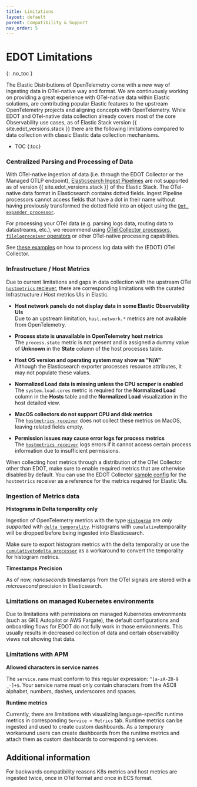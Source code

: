 ```yaml
---
title: Limitations
layout: default
parent: Compatibility & Support
nav_order: 5
---
```


# EDOT Limitations
{: .no_toc }

The Elastic Distributions of OpenTelemetry come with a new way of ingesting data in OTel-native way and format.
We are continuously working on providing a great experience with OTel-native data within Elastic solutions,
are contributing popular Elastic features to the upstream OpenTelemetry projects and aligning concepts with OpenTelemetry. 
While EDOT and OTel-native data collection already covers most of the core Observability use cases, as of Elastic Stack version {{ site.edot_versions.stack }} there are the following limitations compared to data collection with classic Elastic data collection mechanisms. 

- TOC
{:toc}

### Centralized Parsing and Processing of Data

With OTel-native ingestion of data (i.e. through the EDOT Collector or the Managed OTLP endpoint), [Elasticsearch Ingest Pipelines](https://www.elastic.co/guide/en/elasticsearch/reference/current/ingest.html) are not supported as of version {{ site.edot_versions.stack }} of the Elastic Stack. 
The OTel-native data format in Elasticsearch contains dotted fields. Ingest Pipeline processors cannot access fields that have a dot in their name without having previously transformed the dotted field into an object using the [`Dot expander processor`](https://www.elastic.co/guide/en/elasticsearch/reference/current/dot-expand-processor.html). 

For processing your OTel data (e.g. parsing logs data, routing data to datastreams, etc.), we recommend using [OTel Collector processors](https://opentelemetry.io/docs/collector/configuration/#processors), [`filelogreceiver` operators](https://github.com/open-telemetry/opentelemetry-collector-contrib/blob/main/pkg/stanza/docs/operators/README.md#what-operators-are-available) or other OTel-native processing capabilities.

See [these examples](../edot-collector/config/configure-logs-collection) on how to process log data with the (EDOT) OTel Collector.

### Infrastructure / Host Metrics

Due to current limitations and gaps in data collection with the upstream OTel  [`hostmetrics` reciever](https://github.com/open-telemetry/opentelemetry-collector-contrib/tree/main/receiver/hostmetricsreceiver), there are corresponding limitations with the curated Infrastructure / Host metrics UIs in Elastic.

- **Host network panels do not display data in some Elastic Observability UIs**  
  Due to an upstream limitation, `host.network.*` metrics are not available from OpenTelemetry.  

- **Process state is unavailable in OpenTelemetry host metrics**  
  The `process.state` metric is not present and is assigned a dummy value of **Unknown** in the **State** column of the host processes table.  

- **Host OS version and operating system may show as "N/A"**  
  Although the Elasticsearch exporter processes resource attributes, it may not populate these values.  

- **Normalized Load data is missing unless the CPU scraper is enabled**  
  The `system.load.cores` metric is required for the **Normalized Load** column in the **Hosts** table and the **Normalized Load** visualization in the host detailed view.  

- **MacOS collectors do not support CPU and disk metrics**  
  The [`hostmetrics receiver`](https://github.com/open-telemetry/opentelemetry-collector-contrib/tree/main/receiver/hostmetricsreceiver) does not collect these metrics on MacOS, leaving related fields empty.  

- **Permission issues may cause error logs for process metrics**  
  The [`hostmetrics receiver`](https://github.com/open-telemetry/opentelemetry-collector-contrib/tree/main/receiver/hostmetricsreceiver) logs errors if it cannot access certain process information due to insufficient permissions.  

When collecting host metrics through a distribution of the OTel Collector other than EDOT, make sure to enable required metrics that are otherwise disabled by default. You can use the EDOT Collector [sample config](https://raw.githubusercontent.com/elastic/elastic-agent/refs/tags/v9.0.0-rc1/internal/pkg/otel/samples/linux/logs_metrics_traces.yml) for the `hostmetrics` receiver as a reference for the metrics required for Elastic UIs.

### Ingestion of Metrics data

**Histograms in Delta temporality only**

Ingestion of OpenTelemetry metrics with the type [`Histogram`](https://opentelemetry.io/docs/specs/otel/metrics/data-model/#histogram) are *only supported* with [`delta temporality`](https://opentelemetry.io/docs/specs/otel/metrics/data-model/#temporality). Histograms with `cumulative`temporality will be dropped before being ingested into Elasticsearch. 

Make sure to export histogram metrics with the delta temporality or use the [`cumulativetodelta processor`](https://github.com/open-telemetry/opentelemetry-collector-contrib/tree/main/processor/cumulativetodeltaprocessor) as a workaround to convert the temporality for histogram metrics.

**Timestamps Precision**

As of now, *nanoseconds* timestamps from the OTel signals are stored with a *microsecond* precision in Elasticsearch.

### Limitations on managed Kubernetes environments

Due to limitations with permissions on managed Kubernetes environments (such as GKE Autopilot or AWS Fargate), the default configurations and onboarding flows for EDOT do not fully work in those environments. This usually results in decreased collection of data and certain observability views not showing that data.

### Limitations with APM

**Allowed characters in service names**

The `service.name` must conform to this regular expression: `^[a-zA-Z0-9 _-]+$`. Your service name must only contain characters from the ASCII alphabet, numbers, dashes, underscores and spaces.

**Runtime metrics**

Currently, there are limitations with visualizing language-specific runtime metrics in corresponding `Service > Metrics` tab.
Runtime metrics can be ingested and used to create custom dashboards. As a temporary workaround users can create dashboards from the runtime metrics and attach them as custom dashboards to corresponding services.

## Additional information

For backwards compatibility reasons K8s metrics and host metrics are ingested twice, once in OTel format and once in ECS format.
